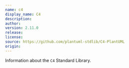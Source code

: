 ```yaml
---
name: c4
display_name: C4
description: 
author: 
version: 2.11.0
release: 
license: 
source: https://github.com/plantuml-stdlib/C4-PlantUML
origin: 
---
```


Information about the `C4` Standard Library.
